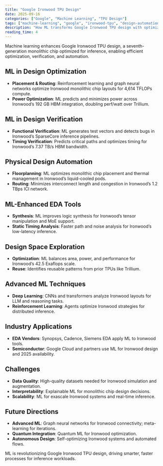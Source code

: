 ```yaml
---
title: "Google Ironwood TPU Design"
date: 2025-09-16
categories: ["Google", "Machine Learning", "TPU Design"]
tags: ["machine-learning", "google", "ironwood-tpu", "design-automation"]
description: "How ML transforms Google Ironwood TPU design with optimization, verification, and automation for inference workloads."
reading_time: 4
---
```


Machine learning enhances Google Ironwood TPU design, a seventh-generation monolithic chip optimized for inference, enabling efficient optimization, verification, and automation.

## ML in Design Optimization

- **Placement & Routing**: Reinforcement learning and graph neural networks optimize Ironwood monolithic chip layouts for 4,614 TFLOPs compute.
- **Power Optimization**: ML predicts and minimizes power across Ironwood’s 192 GB HBM integration, doubling perf/watt over Trillium.

## ML in Design Verification

- **Functional Verification**: ML generates test vectors and detects bugs in Ironwood’s SparseCore inference pipelines.
- **Timing Verification**: Predicts critical paths and optimizes timing for Ironwood’s 7.37 TB/s HBM bandwidth.

## Physical Design Automation

- **Floorplanning**: ML optimizes monolithic chip placement and thermal management in Ironwood’s liquid-cooled pods.
- **Routing**: Minimizes interconnect length and congestion in Ironwood’s 1.2 TBps ICI network.

## ML-Enhanced EDA Tools

- **Synthesis**: ML improves logic synthesis for Ironwood’s tensor manipulation and MoE support.
- **Static Timing Analysis**: Faster path and noise analysis for Ironwood’s low-latency inference.

## Design Space Exploration

- **Optimization**: ML balances area, power, and performance for Ironwood’s 42.5 Exaflops scale.
- **Reuse**: Identifies reusable patterns from prior TPUs like Trillium.

## Advanced ML Techniques

- **Deep Learning**: CNNs and transformers analyze Ironwood layouts for LLM and reasoning tasks.
- **Reinforcement Learning**: Agents optimize Ironwood strategies for distributed inference.

## Industry Applications

- **EDA Vendors**: Synopsys, Cadence, Siemens EDA apply ML to Ironwood tools.
- **Semiconductor**: Google Cloud and partners use ML for Ironwood design and 2025 availability.<grok-card data-id="8f200a" data-type="citation_card"></grok-card>

## Challenges

- **Data Quality**: High-quality datasets needed for Ironwood simulation and augmentation.
- **Interpretability**: Explainable ML for monolithic chip design decisions.
- **Scalability**: ML for exascale Ironwood systems and real-time inference.

## Future Directions

- **Advanced ML**: Graph neural networks for Ironwood connectivity; meta-learning for iterations.
- **Quantum Integration**: Quantum ML for Ironwood optimization.
- **Autonomous Design**: Self-optimizing Ironwood systems and automated flows.

ML is revolutionizing Google Ironwood TPU design, driving smarter, faster processes for inference workloads.